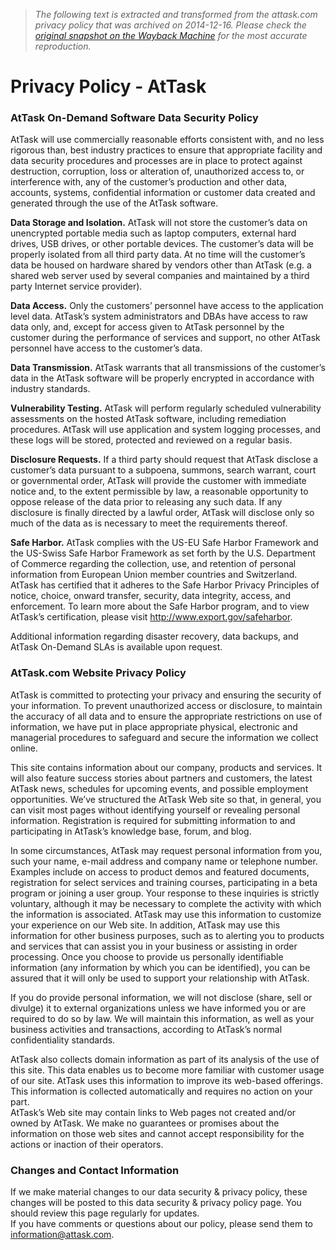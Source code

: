 > *The following text is extracted and transformed from the attask.com privacy policy that was archived on 2014-12-16. Please check the [original snapshot on the Wayback Machine](https://web.archive.org/web/20141216220657id_/http%3A//www.attask.com/privacy-policy) for the most accurate reproduction.*

# Privacy Policy - AtTask

### AtTask On-Demand Software Data Security Policy

AtTask will use commercially reasonable efforts consistent with, and no less rigorous than, best industry practices to ensure that appropriate facility and data security procedures and processes are in place to protect against destruction, corruption, loss or alteration of, unauthorized access to, or interference with, any of the customer’s production and other data, accounts, systems, confidential information or customer data created and generated through the use of the AtTask software.

**Data Storage and Isolation.** AtTask will not store the customer’s data on unencrypted portable media such as laptop computers, external hard drives, USB drives, or other portable devices. The customer’s data will be properly isolated from all third party data. At no time will the customer’s data be housed on hardware shared by vendors other than AtTask (e.g. a shared web server used by several companies and maintained by a third party Internet service provider).

**Data Access.** Only the customers’ personnel have access to the application level data. AtTask’s system administrators and DBAs have access to raw data only, and, except for access given to AtTask personnel by the customer during the performance of services and support, no other AtTask personnel have access to the customer’s data.

**Data Transmission.** AtTask warrants that all transmissions of the customer’s data in the AtTask software will be properly encrypted in accordance with industry standards.

**Vulnerability Testing.** AtTask will perform regularly scheduled vulnerability assessments on the hosted AtTask software, including remediation procedures. AtTask will use application and system logging processes, and these logs will be stored, protected and reviewed on a regular basis.

**Disclosure Requests.** If a third party should request that AtTask disclose a customer’s data pursuant to a subpoena, summons, search warrant, court or governmental order, AtTask will provide the customer with immediate notice and, to the extent permissible by law, a reasonable opportunity to oppose release of the data prior to releasing any such data. If any disclosure is finally directed by a lawful order, AtTask will disclose only so much of the data as is necessary to meet the requirements thereof.

**Safe Harbor.** AtTask complies with the US-EU Safe Harbor Framework and the US-Swiss Safe Harbor Framework as set forth by the U.S. Department of Commerce regarding the collection, use, and retention of personal information from European Union member countries and Switzerland. AtTask has certified that it adheres to the Safe Harbor Privacy Principles of notice, choice, onward transfer, security, data integrity, access, and enforcement. To learn more about the Safe Harbor program, and to view AtTask’s certification, please visit http://www.export.gov/safeharbor.

Additional information regarding disaster recovery, data backups, and AtTask On-Demand SLAs is available upon request.

### AtTask.com Website Privacy Policy

AtTask is committed to protecting your privacy and ensuring the security of your information. To prevent unauthorized access or disclosure, to maintain the accuracy of all data and to ensure the appropriate restrictions on use of information, we have put in place appropriate physical, electronic and managerial procedures to safeguard and secure the information we collect online.

This site contains information about our company, products and services. It will also feature success stories about partners and customers, the latest AtTask news, schedules for upcoming events, and possible employment opportunities. We’ve structured the AtTask Web site so that, in general, you can visit most pages without identifying yourself or revealing personal information. Registration is required for submitting information to and participating in AtTask’s knowledge base, forum, and blog.

In some circumstances, AtTask may request personal information from you, such your name, e-mail address and company name or telephone number. Examples include on access to product demos and featured documents, registration for select services and training courses, participating in a beta program or joining a user group. Your response to these inquiries is strictly voluntary, although it may be necessary to complete the activity with which the information is associated. AtTask may use this information to customize your experience on our Web site. In addition, AtTask may use this information for other business purposes, such as to alerting you to products and services that can assist you in your business or assisting in order processing. Once you choose to provide us personally identifiable information (any information by which you can be identified), you can be assured that it will only be used to support your relationship with AtTask.

If you do provide personal information, we will not disclose (share, sell or divulge) it to external organizations unless we have informed you or are required to do so by law. We will maintain this information, as well as your business activities and transactions, according to AtTask’s normal confidentiality standards.

AtTask also collects domain information as part of its analysis of the use of this site. This data enables us to become more familiar with customer usage of our site. AtTask uses this information to improve its web-based offerings. This information is collected automatically and requires no action on your part.  
AtTask’s Web site may contain links to Web pages not created and/or owned by AtTask. We make no guarantees or promises about the information on those web sites and cannot accept responsibility for the actions or inaction of their operators.

### Changes and Contact Information

If we make material changes to our data security & privacy policy, these changes will be posted to this data security & privacy policy page. You should review this page regularly for updates.  
If you have comments or questions about our policy, please send them to information@attask.com.
